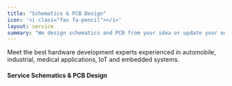 ```yaml
---
title: "Schematics & PCB Design"
icon: '<i class="fas fa-pencil"></i>'
layout: service
summary: "We design schematics and PCB from your idea or update your outdated design to meet current part supply availability."
---
```


<p>Meet the best hardware development experts experienced in automobile, industrial, medical applications, IoT and embedded systems.</p>

<h4 class="py-2">Service Schematics & PCB Design</h4>
